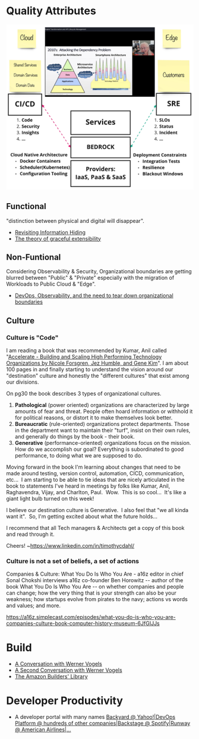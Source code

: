 # Quality Attributes

[![Bedrock](https://github.com/ankumar/Architecture/blob/main/images/Bedrock.jpg)](https://www.infoq.com/presentations/six-decades-software-engineering/)

## Functional

"distinction between physical and digital will disappear".

* [Revisiting Information Hiding](https://link.springer.com/chapter/10.1007%2F978-3-642-22655-7_8)
* [The theory of graceful extensibility](https://link.springer.com/article/10.1007/s10669-018-9708-3)

## Non-Funtional

Considering Observability & Security, Organizational boundaries are getting blurred between "Public" & "Private" especially with the migration of Workloads to Public Cloud & "Edge".

* [DevOps, Observability, and the need to tear down organizational boundaries](https://medium.com/lightstephq/devops-observability-and-the-need-to-tear-down-organizational-boundaries-f5d25755ff3a)

## Culture

### Culture is "Code"
 
I am reading a book that was recommended by Kumar, Anil called "[Accelerate - Building and Scaling High Performing Technology Organizations by Nicole Forsgren, Jez Humble, and Gene Kim](https://www.amazon.com/Accelerate-Software-Performing-Technology-Organizations/dp/1942788339/)".  I am about 100 pages in and finally starting to understand the vision around our "destination" culture and honestly the "different cultures" that exist among our divisions.  
 
On pg30 the book describes 3 types of organizational cultures.
 
1. **Pathological** (power oriented) organizations are characterized by large amounts of fear and threat.  People often hoard information or withhold it for political reasons, or distort it to make themselves look better.
2. **Bureaucratic** (rule-oriented) organizations protect departments.  Those in the department want to maintain their "turf", insist on their own rules, and generally do things by the book - their book.
3. **Generative** (performance-oriented) organizations focus on the mission.  How do we accomplish our goal?  Everything is subordinated to good performance, to doing what we are supposed to do.

Moving forward in the book I'm learning about changes that need to be made around testing, version control, automation, CICD, communication, etc...  I am starting to be able to tie ideas that are nicely articulated in the book to statements I've heard in meetings by folks like Kumar, Anil, Raghavendra, Vijay, and Charlton, Paul.  Wow.  This is so cool...  It's like a giant light bulb turned on this week!

I believe our destination culture is Generative.  I also feel that "we all kinda want it".  So, I'm getting excited about what the future holds...

I recommend that all Tech managers & Architects get a copy of this book and read through it.

Cheers!  ~https://www.linkedin.com/in/timothycdahl/

### Culture is not a set of beliefs, a set of actions
 
Companies & Culture: What You Do Is Who You Are - a16z editor in chief Sonal Chokshi interviews a16z co-founder Ben Horowitz -- author of the book What You Do Is Who You Are -- on whether companies and people can change; how the very thing that is your strength can also be your weakness; how startups evolve from pirates to the navy; actions vs words and values; and more.
 
https://a16z.simplecast.com/episodes/what-you-do-is-who-you-are-companies-culture-book-computer-history-museum-6JfGIJJs

# Build

* [A Conversation with Werner Vogels](https://queue.acm.org/detail.cfm?id=1142065)
* [A Second Conversation with Werner Vogels](https://queue.acm.org/detail.cfm?id=3434573)
* [The Amazon Builders' Library](https://aws.amazon.com/builders-library/)

# Developer Productivity

* A developer portal with many names [Backyard @ Yahoo!|DevOps Platform @ hundreds of other companies|Backstage @ Spotify|Runway @ American Airlines|...](https://engineering.atspotify.com/2021/03/16/happy-birthday-backstage-spotifys-biggest-open-source-project-grows-up-fast/)




